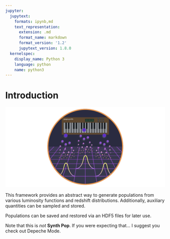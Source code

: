 ```yaml
---
jupyter:
  jupytext:
    formats: ipynb,md
    text_representation:
      extension: .md
      format_name: markdown
      format_version: '1.2'
      jupytext_version: 1.8.0
  kernelspec:
    display_name: Python 3
    language: python
    name: python3
---
```


<!-- #region -->
# Introduction

![Logo](https://raw.githubusercontent.com/grburgess/popsynth/master/external/logo.png)

This framework provides an abstract way to generate populations from various luminosity functions and redshift distributions. Additionally, auxiliary quantities can be sampled and stored.


Populations can be saved and restored via an HDF5 files for later use.

Note that this is *not* **Synth Pop**. If you were expecting that... I suggest you check out Depeche Mode. 

<!-- #endregion -->
